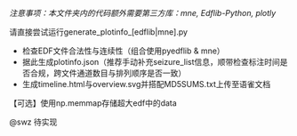 *注意事项：本文件夹内的代码额外需要第三方库：mne, Edflib-Python, plotly*

请直接尝试运行generate_plotinfo_[edflib|mne].py

* 检查EDF文件合法性与连续性（组合使用pyedflib & mne）
* 据此生成plotinfo.json（推荐手动补充seizure_list信息，顺带检查标注时间是否合规，跨文件通道数目与排列顺序是否一致）
* 生成timeline.html与overview.svg并搭配MD5SUMS.txt上传至语雀文档

【可选】使用np.memmap存储超大edf中的data

@swz 待实现
